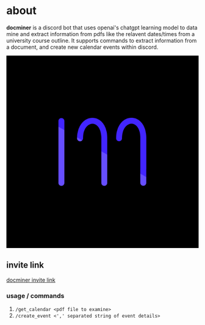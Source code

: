 # about
**docminer** is a discord bot that uses openai's chatgpt learning model to data mine and extract information from pdfs like the relavent dates/times from a university course outline. It supports commands to extract information from a document, and create new calendar events within discord.

![docminer_icon](./imgs/docminer.png)

## invite link
[docminer invite link](https://discord.com/api/oauth2/authorize?client_id=1069006203650322612&permissions=8&scope=bot%20applications.commands) 

### usage / commands
1. `/get_calendar <pdf file to examine>`
2. `/create_event <',' separated string of event details>`